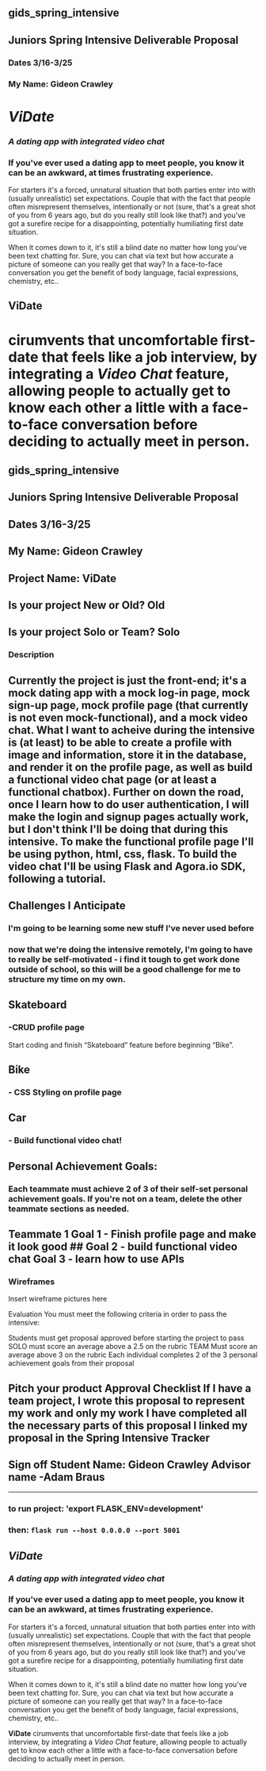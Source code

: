 

## gids_spring_intensive
## Juniors Spring Intensive Deliverable Proposal

### Dates 3/16-3/25

### My Name: Gideon Crawley

 

# ***ViDate*** #
### *A dating app with integrated video chat* ###

### If you've ever used a dating app to meet people, you know it can be an awkward, at times frustrating experience. ###

For starters it's a forced, unnatural situation that both parties enter into with (usually unrealistic) set expectations. Couple that with the fact that people often misrepresent themselves, intentionally or not (sure, that's a great shot of you from 6 years ago, but do you really still look like that?) and you've got a surefire recipe for a disappointing, potentially humiliating first date situation.

When it comes down to it, it's still a blind date no matter how long you've been text chatting for. Sure, you can chat via text but how accurate a picture of someone can you really get that way? In a face-to-face conversation you get the benefit of body language, facial expressions, chemistry, etc.. 

## **ViDate** 
# cirumvents that uncomfortable first-date that feels like a job interview, by integrating a *Video Chat* feature, allowing people to actually get to know each other a little with a face-to-face conversation before deciding to actually meet in person.

## gids_spring_intensive
## Juniors Spring Intensive Deliverable Proposal

## Dates 3/16-3/25

## My Name: Gideon Crawley

## Project Name: ViDate

## Is your project New or Old? Old

## Is your project Solo or Team? Solo

 ### Description

## Currently the project is just the front-end; it's a mock dating app with a mock log-in page, mock sign-up page, mock profile page (that currently is not even mock-functional), and a mock video chat. What I want to acheive during the intensive is (at least) to be able to create a profile with image and information, store it in the database, and render it on the profile page, as well as build a functional video chat page (or at least a functional chatbox). Further on down the road, once I learn how to do user authentication, I will make the login and signup pages actually work, but I don't think I'll be doing that during this intensive. To make the functional profile page I'll be using python, html, css, flask. To build the video chat I'll be using Flask and Agora.io SDK, following a tutorial.

## Challenges I Anticipate

### I'm going to be learning some new stuff I've never used before
### now that we're doing the intensive remotely, I'm going to have to really be self-motivated - i find it tough to get work done outside of school, so this will be a good challenge for me to structure my time on my own.

## Skateboard

### -CRUD profile page
Start coding and finish “Skateboard” feature before beginning “Bike”.

## Bike

### - CSS Styling on profile page

## Car
### - Build functional video chat!

## Personal Achievement Goals: 
### Each teammate must achieve 2 of 3 of their self-set personal achievement goals. If you're not on a team, delete the other teammate sections as needed.

## Teammate 1 Goal 1 - Finish profile page and make it look good ## Goal 2 - build functional video chat Goal 3 - learn how to use APIs

### Wireframes 
Insert wireframe pictures here

Evaluation You must meet the following criteria in order to pass the intensive:

Students must get proposal approved before starting the project to pass SOLO must score an average above a 2.5 on the rubric TEAM Must score an average above 3 on the rubric Each individual completes 2 of the 3 personal achievement goals from their proposal

## Pitch your product Approval Checklist If I have a team project, I wrote this proposal to represent my work and only my work I have completed all the necessary parts of this proposal I linked my proposal in the Spring Intensive Tracker 

## Sign off Student Name: Gideon Crawley Advisor name -Adam Braus

------------------------------------------------------------------

### to run project:  'export FLASK_ENV=development' 
### then: `flask run --host 0.0.0.0 --port 5001`
 
## ***ViDate*** #
### *A dating app with integrated video chat* ###

### If you've ever used a dating app to meet people, you know it can be an awkward, at times frustrating experience. ###

For starters it's a forced, unnatural situation that both parties enter into with (usually unrealistic) set expectations. Couple that with the fact that people often misrepresent themselves, intentionally or not (sure, that's a great shot of you from 6 years ago, but do you really still look like that?) and you've got a surefire recipe for a disappointing, potentially humiliating first date situation.

When it comes down to it, it's still a blind date no matter how long you've been text chatting for. Sure, you can chat via text but how accurate a picture of someone can you really get that way? In a face-to-face conversation you get the benefit of body language, facial expressions, chemistry, etc.. 

**ViDate** cirumvents that uncomfortable first-date that feels like a job interview, by integrating a *Video Chat* feature, allowing people to actually get to know each other a little with a face-to-face conversation before deciding to actually meet in person.



